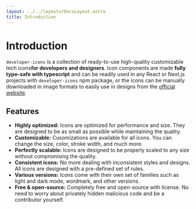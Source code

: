 ```yaml
---
layout: ../../layouts/DocsLayout.astro
title: Introduction
---
```


# Introduction

`developer-icons` is a collection of ready-to-use high-quality customizable tech icons**for developers and designers**. Icon components are made **fully type-safe with typescript** and can be readily used in any React or Next.js projects with `developer-icons` npm package, or the icons can be manually downloaded in image formats to easily use in designs from the [official website](https://xandemon.github.io/developer-icons/ "Homepage | Developer Icons").

## Features

- **Highly optimized:** Icons are optimized for performance and size. They are designed to be as small as possible while maintaining the quality.
- **Customizable:** Cusomizations are available for all icons. You can change the size, color, stroke width, and much more.
- **Perfectly scalable:** Icons are designed to be properly scaled to any size without compromising the quality.
- **Consistent icons:** No more dealing with inconsistent styles and designs. All icons are designed with a pre-defined set of rules.
- **Various versions:** Icons come with their own set of families such as light and dark mode, wordmark, and other versions.
- **Free & open-source:** Completely free and open-source with license. No need to worry about privately hidden malicious code and be a contributor yourself.
